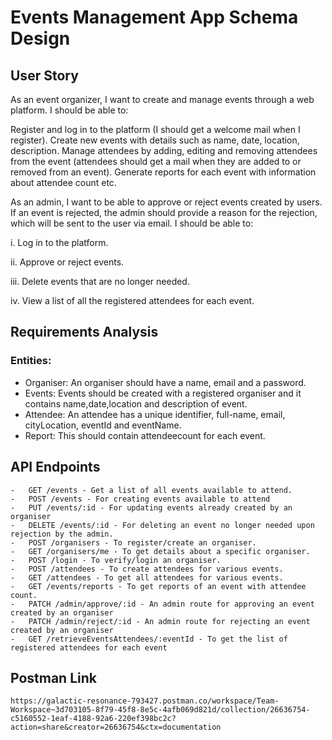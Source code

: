 # Events Management App Schema Design

## User Story

As an event organizer, I want to create and manage events through a web platform. I should be able to:

Register and log in to the platform (I should get a welcome mail when I register).
Create new events with details such as name, date, location, description.
Manage attendees by adding, editing and removing attendees from the event (attendees should get a mail when they are added to or removed from an event).
Generate reports for each event with information about attendee count etc.

As an admin, I want to be able to approve or reject events created  by users. If an event is rejected, the admin should provide a reason for the rejection, which will be sent to the user via email. I should be able to:

i. Log in to the platform.

ii. Approve or reject events.

iii. Delete events that are no longer needed.

iv. View a list of all the registered attendees for each event.

## Requirements Analysis

### Entities:

-   Organiser: An organiser should have a name, email and a password.
-   Events: Events should be created with a registered organiser and it contains name,date,location and description of event.
-   Attendee: An attendee has a unique identifier, full-name, email, cityLocation, eventId and eventName.
-   Report: This should contain attendeecount for each event.


## API Endpoints

```
-   GET /events - Get a list of all events available to attend.
-   POST /events - For creating events available to attend
-   PUT /events/:id - For updating events already created by an organiser
-   DELETE /events/:id - For deleting an event no longer needed upon rejection by the admin.
-   POST /organisers - To register/create an organiser.
-   GET /organisers/me - To get details about a specific organiser.
-   POST /login - To verify/login an organiser.
-   POST /attendees - To create attendees for various events.
-   GET /attendees - To get all attendees for various events.
-   GET /events/reports - To get reports of an event with attendee count.
-   PATCH /admin/approve/:id - An admin route for approving an event created by an organiser
-   PATCH /admin/reject/:id - An admin route for rejecting an event created by an organiser
-   GET /retrieveEventsAttendees/:eventId - To get the list of registered attendees for each event

```
## Postman Link

```
https://galactic-resonance-793427.postman.co/workspace/Team-Workspace~3d703105-8f79-45f8-8e5c-4afb069d821d/collection/26636754-c5160552-1eaf-4188-92a6-220ef398bc2c?action=share&creator=26636754&ctx=documentation